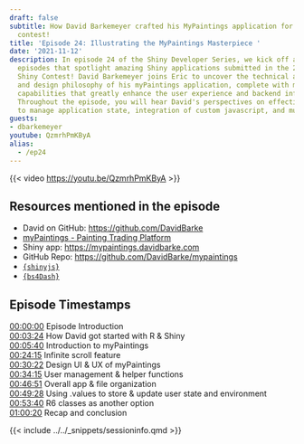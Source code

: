 ```yaml
---
draft: false
subtitle: How David Barkemeyer crafted his MyPaintings application for the 2021 Shiny
  contest!
title: 'Episode 24: Illustrating the MyPaintings Masterpiece '
date: '2021-11-12'
description: In episode 24 of the Shiny Developer Series, we kick off a series of
  episodes that spotlight amazing Shiny applications submitted in the 2021 RStudio
  Shiny Contest! David Barkemeyer joins Eric to uncover the technical achievements
  and design philosophy of his myPaintings application, complete with many innovative
  capabilities that greatly enhance the user experience and backend infrastructure.
  Throughout the episode, you will hear David's perspectives on effective techniques
  to manage application state, integration of custom javascript, and much more!
guests: 
- dbarkemeyer
youtube: QzmrhPmKByA
alias: 
  - /ep24
---
```


{{< video https://youtu.be/QzmrhPmKByA >}}

## Resources mentioned in the episode

- David on GitHub: <https://github.com/DavidBarke>
- [myPaintings - Painting Trading Platform](https://community.rstudio.com/t/mypaintings-painting-trading-platform-shiny-contest-submission/104278)
- Shiny app: <https://mypaintings.davidbarke.com>
- GitHub Repo: <https://github.com/DavidBarke/mypaintings>
- [`{shinyjs}`](https://deanattali.com/shinyjs)
- [`{bs4Dash}`](https://rinterface.github.io/bs4Dash)

## Episode Timestamps

[00:00:00](https://youtube.com/watch?v=QzmrhPmKByA&t=0s) Episode Introduction </br>
[00:03:24](https://youtube.com/watch?v=QzmrhPmKByA&t=204s) How David got started with R & Shiny </br>
[00:05:40](https://youtube.com/watch?v=QzmrhPmKByA&t=340s) Introduction to myPaintings </br>
[00:24:15](https://youtube.com/watch?v=QzmrhPmKByA&t=1455s) Infinite scroll feature </br>
[00:30:22](https://youtube.com/watch?v=QzmrhPmKByA&t=1822s) Design UI & UX of myPaintings </br>
[00:34:15](https://youtube.com/watch?v=QzmrhPmKByA&t=2055s) User management & helper functions </br>
[00:46:51](https://youtube.com/watch?v=QzmrhPmKByA&t=2811s) Overall app & file organization </br>
[00:49:28](https://youtube.com/watch?v=QzmrhPmKByA&t=2968s) Using .values to store & update user state and environment </br>
[00:53:40](https://youtube.com/watch?v=QzmrhPmKByA&t=3220s) R6 classes as another option </br>
[01:00:20](https://youtube.com/watch?v=QzmrhPmKByA&t=3620s) Recap and conclusion </br>

{{< include ../../_snippets/sessioninfo.qmd >}}
